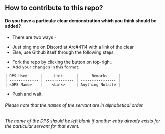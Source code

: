 ## How to contribute to this repo?
#### **Do you have a particular clear demonstration which you think should be added?**
* There are two ways - 
 - Just ping me on Discord at Arc#4114 with a link of the clear
 - Else, use Github itself through the following steps
* Fork the repo by clicking the button on top-right.
* Add your changes in this format:
````
| DPS Used      |     Link      |      Remarks     |    
| ------------- | ------------- | ---------------- |      
| <DPS Name>    |    <Link>     | Anything Notable |
````
* Push and wait.

###### Please note that the names of the servant are in alphabetical order.
###### The name of the DPS should be left blank if another entry already exists for the particular servant for that event.
